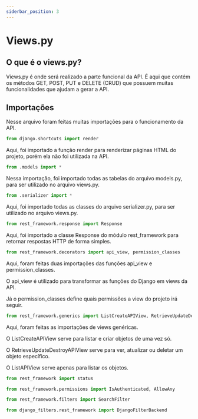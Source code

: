 ```yaml
---
siderbar_position: 3
---
```


# Views.py

## O que é o views.py?

Views.py é onde será realizado a parte funcional da API. É aqui que contém os métodos GET, POST, PUT e DELETE (CRUD) que possuem muitas funcionalidades que ajudam a gerar a API.

## Importações

Nesse arquivo foram feitas muitas importações para o funcionamento da API.

```python
from django.shortcuts import render
```

Aqui, foi importado a função render para renderizar páginas HTML do projeto, porém ela não foi utilizada na API.

```python
from .models import *
```

Nessa importação, foi importado todas as tabelas do arquivo models.py, para ser utilizado no arquivo views.py.

```python
from .serializer import *
```

Aqui, foi importado todas as classes do arquivo serializer.py, para ser utilizado no arquivo views.py.

```python
from rest_framework.response import Response
```

Aqui, foi importado a classe Response do módulo rest_framework para retornar respostas HTTP de forma simples.

```python
from rest_framework.decorators import api_view, permission_classes
```

Aqui, foram feitas duas importações das funções api_view e permission_classes.

O api_view é utilizado para transformar as funções do Django em views da API. 

Já o permission_classes define quais permissões a view do projeto irá seguir.

```python
from rest_framework.generics import ListCreateAPIView, RetrieveUpdateDestroyAPIView, ListAPIView
```

Aqui, foram feitas as importações de views genéricas. 

O ListCreateAPIView serve para listar e criar objetos de uma vez só.

O RetrieveUpdateDestroyAPIView serve para ver, atualizar ou deletar um objeto específico.

O ListAPIView serve apenas para listar os objetos.

```python
from rest_framework import status
```

```python
from rest_framework.permissions import IsAuthenticated, AllowAny
```

```python
from rest_framework.filters import SearchFilter
```

```python
from django_filters.rest_framework import DjangoFilterBackend
```